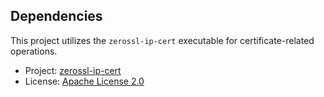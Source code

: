 ## Dependencies

This project utilizes the `zerossl-ip-cert` executable for certificate-related operations. 

- Project: [zerossl-ip-cert](https://github.com/tinkernels/zerossl-ip-cert)
- License: [Apache License 2.0](https://github.com/tinkernels/zerossl-ip-cert/blob/master/LICENSE)
